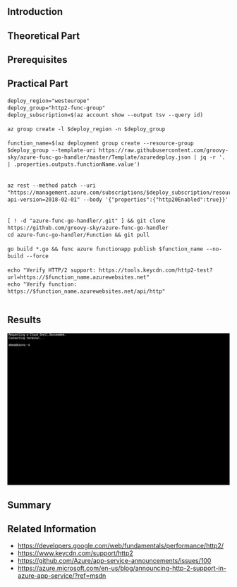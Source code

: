 # 
## Introduction
## Theoretical Part


## Prerequisites
## Practical Part

```
deploy_region="westeurope"                                                                                    
deploy_group="http2-func-group"
deploy_subscription=$(az account show --output tsv --query id)

az group create -l $deploy_region -n $deploy_group

function_name=$(az deployment group create --resource-group $deploy_group --template-uri https://raw.githubusercontent.com/groovy-sky/azure-func-go-handler/master/Template/azuredeploy.json | jq -r '. | .properties.outputs.functionName.value')


az rest --method patch --uri "https://management.azure.com/subscriptions/$deploy_subscription/resourceGroups/$deploy_group/providers/Microsoft.Web/sites/$function_name/config/web?api-version=2018-02-01" --body '{"properties":{"http20Enabled":true}}'


[ ! -d "azure-func-go-handler/.git" ] && git clone https://github.com/groovy-sky/azure-func-go-handler        
cd azure-func-go-handler/Function && git pull  

go build *.go && func azure functionapp publish $function_name --no-build --force

echo "Verify HTTP/2 support: https://tools.keycdn.com/http2-test?url=https://$function_name.azurewebsites.net"
echo "Verify function: https://$function_name.azurewebsites.net/api/http"


```

## Results

![](/images/func-az-ip/function_http2_configuration.gif)
## Summary
## Related Information

* https://developers.google.com/web/fundamentals/performance/http2/
* https://www.keycdn.com/support/http2
* https://github.com/Azure/app-service-announcements/issues/100
* https://azure.microsoft.com/en-us/blog/announcing-http-2-support-in-azure-app-service/?ref=msdn
